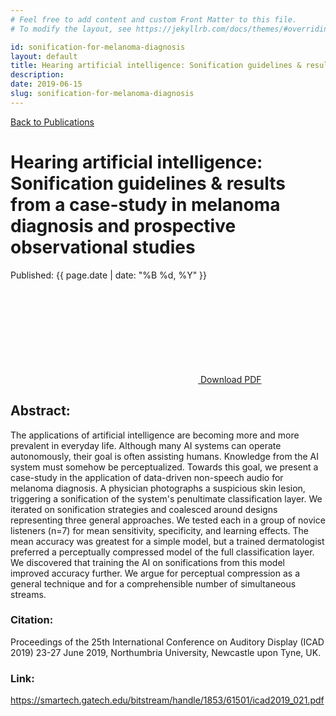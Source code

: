 ```yaml
---
# Feel free to add content and custom Front Matter to this file.
# To modify the layout, see https://jekyllrb.com/docs/themes/#overriding-theme-defaults

id: sonification-for-melanoma-diagnosis
layout: default
title: Hearing artificial intelligence: Sonification guidelines & results from a case-study in melanoma diagnosis and prospective observational studies
description: 
date: 2019-06-15
slug: sonification-for-melanoma-diagnosis
---
```

<div class="page-publication">
<div class="page-header">
    <div class="page-header__content container">
        <a href="/publications" class="h5 page-label">Back to Publications</a>
        <h1 class="h2 page-title">Hearing artificial intelligence: Sonification guidelines & results from a case-study in melanoma diagnosis and prospective observational studies</h1>
        <div class="publication-header__footer">
            <p class="publication-date">Published: {{ page.date | date: "%B %d, %Y" }}</p>
            <a class="publication-download" href="/assets/icad2019_021.pdf" target="_blank"><svg class="icon" aria-title="download PDF"><use xlink:href="/assets/site.svg#pdf-download" /></svg> Download PDF</a>
        </div>
    </div>
</div>
<article class="page-content container"> 
    <div class="page-section">    
        <h2>Abstract:</h2>
        <p>The applications of artificial intelligence are becoming more and more prevalent in everyday life. Although many AI systems can operate autonomously, their goal is often assisting humans. Knowledge from the AI system must somehow be perceptualized. Towards this goal, we present a case-study in the application of data-driven non-speech audio for melanoma diagnosis. A physician photographs a suspicious skin lesion, triggering a sonification of the system's penultimate classification layer. We iterated on sonification strategies and coalesced around designs representing three general approaches. We tested each in a group of novice listeners (n=7) for mean sensitivity, specificity, and learning effects. The mean accuracy was greatest for a simple model, but a trained dermatologist preferred a perceptually compressed model of the full classification layer. We discovered that training the AI on sonifications from this model improved accuracy further. We argue for perceptual compression as a general technique and for a comprehensible number of simultaneous streams.</p>
        <h3 class="h4">Citation:</h3>
        <p>Proceedings of the 25th International Conference on Auditory Display (ICAD 2019) 23-27 June 2019, Northumbria University, Newcastle upon Tyne, UK.</p>
        <h3 class="h4">Link:</h3>
        <p><a href="https://smartech.gatech.edu/bitstream/handle/1853/61501/icad2019_021.pdf?sequence=1&isAllowed=y">https://smartech.gatech.edu/bitstream/handle/1853/61501/icad2019_021.pdf</a></p>
    </div>
</article>
</div>
